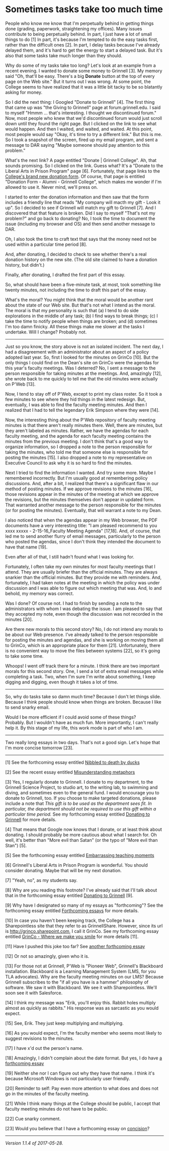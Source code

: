 Sometimes tasks take too much time
==================================

People who know me know that I'm perpetually behind in getting things done
(grading, paperwork, straightening my offices).  Many issues contribute
to being perpetually behind.  In part, I just have a lot of small things
to do [1] In part, it's because I'm tempted to do the easy tasks first,
rather than the difficult ones [2].  In part, I delay tasks because I've
already delayed them, and it's hard to get the energy to start a delayed
task.  But it's also that some tasks take much longer than they should.

Why do some of my tasks take too long?  Let's look at an example from a
recent evening.  I wanted to donate some money to Grinnell [3].  My
memory said "Oh, that'll be easy.  There's a big **Donate** button at
the top of every page on the Web site."  But it turns out I was wrong.
At some point, the College seems to have realized that it was a little
bit tacky to be so blatantly asking for money.  

So I did the next thing: I Googled "Donate to Grinnell" [4].  The first
thing that came up was "the Giving to Grinnell" page at forum.grinnell.edu.
I said to myself "Hmmm ... that's interesting.  I thought we discontinued
forum."  Now, most people who knew that we'd discontinued forum would
just scroll down until they found the right page.  But I clicked on the
link to see what would happen.  And then I waited, and waited, and waited.
At this point, most people would say "Okay, it's time to try a different
link."  But this is me.  So I took a snapshot of the screen, fired up
my email program, and sent a message to DAR saying "Maybe someone should
pay attention to this problem."

What's the next link?   A page entitled "Donate | Grinnell College".  Ah,
that sounds promising.  So I clicked on the link.  Guess what?  It's a
"Donate to the Liberal Arts in Prison Program" page [6].  Fortunately, that
page links to the [College's brand new donation
form](https://alumni.grinnell.edu/donate).  Of course, that page is
entitled "Donation Form - Alumni - Grinnell College", which makes me
wonder if I'm allowed to use it.  Never mind, we'll press on.

I started to enter the donation information and then saw that the 
form includes a friendly line that reads "My company will macth my
gift - Look it up".  So I decided to see if Grinnell will match my
gift to Grinnell [7].  And I discovered that that feature is broken.
Did I say to myself "That's not my problem?" and go back to donating?
No, I took the time to document the issue (including my browser and OS)
and then send another message to DAR.

Oh, I also took the time to craft text that says that the money need not
be used within a particular time period [8].

And, after donating, I decided to check to see whether there's a real
donation history on the new site.  (The old site claimed to have a 
donation history, but didn't.)

Finally, after donating, I drafted the first part of this essay.

So, what should have been a five-minute task, at most, took something like
twenty minutes, not including the time to draft this part of the essay.

What's the moral?  You might think that the moral would be another
rant about the state of our Web site.  But that's not what I intend as
the moral.  The moral is that my personality is such that (a) I tend to
do side explorations in the middle of any task; (b) I find ways to break
things; (c) I take the time to notify people when things are broken; and
(d) sometimes I'm too damn finicky.  All these things make me slower at
the tasks I undertake.  Will I change?  Probably not.

---

Just so you know, the story above is not an isolated incident.  The
next day, I had a disagreement with an administrator about an aspect
of a policy adopted last year.  So, first I looked for the minutes on
GrinCo [10].  But the only things I could find on the Dean's site on
GrinCo were the agendas for this year's faculty meetings.  Was I
deterred?  No, I sent a message to the person responsible for taking
minutes at the meetings.  And, amazingly [12], she wrote back to me 
quickly to tell me that the old minutes were actually on P'Web [13].

Now, I tend to stay off of P'Web, except to print my class roster.  So it
took a few minutes to see where they hid things in the latest redesign.
But, eventually, I was able to find the faculty meeting minutes.  And then
I realized that I had to tell the legendary Erik Simpson where they were
[14].

Now, the interesting thing about the P'Web repository of faculty meeting
minutes is that there aren't really minutes there.  Well, there are
minutes, but they aren't labeled as minutes.  Rather, we have the agendas
for each faculty meeting, and the agenda for each faculty meeting contains
the minutes from the previous meeting.  I don't think that's a good
way to organize information, so I dropped a note to the person responsible
for taking the minutes, who told me that someone else is responsible for
posting the minutes [15].  I also dropped a note to my representative on
Executive Council to ask why it is so hard to find the minutes.

Next I tried to find the information I wanted.  And try some more.
Maybe I remembered incorrectly.  But I'm usually good at remembering
policy discussions.  And, after a bit, I realized that there's a
significant flaw in our method of posting minutes.  If we approve
revisions to the minutes [16], those revisions appear in the minutes
of the meeting at which we approve the revisions, but the minutes
themselves don't appear in updated form.  That warranted another message
to the person responsible for the minutes (or for posting the minutes).
Eventually, that will warrant a note to my Dean.

I also noticed that when the agendas appear in my Web browser, the PDF
documents have a very interesting title: "I am pleased recommend to
you xxxx xxxxx - 2-15-16_Faculty Meeting Agenda" [17,18].  And, of course,
that led me to send another flurry of email messages, particularly to
the person who posted the agendas, since I don't think they intended
the document to have that name [19].  

Even after all of that, I still hadn't found what I was looking for.

Fortunately, I often take my own minutes for most faculty meetings
that I attend.  They are usually briefer than the official minutes.
They are always snarkier than the official minutes.  But they provide
me with reminders.  And, fortunately, I had taken notes at the meeting
in which the policy was under discussion and I was able to figure out
which meeting that was.  And, lo and behold, my memory was correct.

Was I done?  Of course not.  I had to finish by sending a note to the
administrators with whom I was debating the issue.  I am pleased to say
that they accepted my note, even though the discussion was not recorded
in the minutes [20].

Are there new morals to this second story?  No, I do not intend any
morals to be about our Web presence.  I've already talked to the person
responsible for posting the minutes and agendas, and she is working
on moving them all to GrinCo, which is an appropriate place for them
[21].  Unfortunately, there is no convenient way to move the files
between systems [22], so it's going to take some time.

Whoops!  I went off track there for a minute.  I think there are two
important morals for this second story.  One, I send a lot of extra
email messages while completing a task.  Two, when I'm sure I'm write
about something, I keep digging and digging, even though it takes a
lot of time.

---

So, why do tasks take so damn much time?  Because I don't let things
slide.  Because I think people should know when things are broken.
Because I like to send snarky email.  

Would I be more efficient if I could avoid some of these things?  
Probably.  But I wouldn't have as much fun.  More importantly, I
can't really help it.  By this stage of my life, this work mode is
part of who I am.

---

Two really long essays in two days.  That's not a good sign.  Let's
hope that I'm more concise tomorrow [23].

---

[1] See the forthcoming essay entitled [Nibbled to death by ducks](nibbled-to-death-by-ducks.html)

[2] See the recent essay entitled [Misunderstanding metaphors](misunderstanding-metaphors.html)

[3] Yes, I regularly donate to Grinnell.  I donate to my department, to the
Grinnell Science Project, to studio art, to the writing lab, to swimming
and diving, and sometimes even to the general fund.  I would encourage you
to donate to Grinnell, too.  If you choose to make targeted donations,
please include a note that *This gift is to be used as the department
sees fit.  In particular, the department should not be required to use
this gift within a particular time period.*  See my forthcoming essay
entitled [Donating to Grinnell](donating-to-grinnell.html) for more
details.

[4] That means that Google now knows that I donate, or at least think about
donating.  I should probably be more cautious about what I search for.
Oh well, it's better than "More evil than Satan" (or the typo of "More
evil than Stan") [5].

[5] See the forthcoming essay entitled [Embarrassing teaching
moments](embarrassing-teaching-moments.html)

[6] Grinnell's Liberal Arts in Prison Program is wonderful.  You should
consider donating.  Maybe that will be my next donation.

[7] "Yeah, no", as my students say.

[8] Why are you reading this footnote?  I've already said that
I'll talk about that in the forthcoming essay entitled [Donating to
Grinnell](donating-to-grinnell.html) [9].

[9] Why have I designated so many of my essays as "forthcoming"?  See the
forthcoming essay entitled [Forthcoming essays](forthcoming-essays.html)
for more details.

[10] In case you haven't been keeping track, the College has a
Sharepointless site that they refer to as GrinnellShare.  However, since
its url is <http://grinco.sharepoint.com>, I call it GrinCo.  See my
forthcoming essay entitled [GrinCo - Where we make you smile](grinco.html)
for more details [11].

[11] Have I pushed this joke too far?  See [another forthcoming essay](beating-a-dead-horse.html) 

[12] Or not so amazingly, given who it is.

[13] For those not at Grinnell, P'Web is "Pioneer Web", Grinnell's
Blackboard installation.  Blackboard is a Learning Management System
(LMS, for you TLA advocates).  Why are the faculty meeting minutes on
our LMS?  Because Grinnell subscribes to the "if all you have is a hammer"
philosophy of software.  We saw it with Blackboard.  We see it with
Sharepointless.  We'll soon see it with Salesforce.

[14] I think my message was "Erik, you'll enjoy this.  Rabbit holes
multiply almost as quickly as rabbits."  His response was as 
sarcastic as you would expect.

[15] See, Erik.  They just keep multiplying and multiplying.

[16] As you would expect, I'm the faculty member who seems most likely
to suggest revisions to the minutes.

[17] I have x'd out the person's name.

[18] Amazingly, I didn't complain about the date format.  But yes, I
do have [a forthcoming essay](representing-dates-and-times.html)

[19] Neither she nor I can figure out why they have that name.  I think
it's because Microsoft Windows is not particularly user friendly.

[20] Reminder to self: Pay even more attention to what does and does
not go in the minutes of the faculty meeting.

[21] While I think many things at the College should be public, I accept
that faculty meeting minutes do not have to be public.

[22] Cue snarky comment.

[23] Would you believe that I have a forthcoming essay on
[concision](concision-vs-conciseness.html)?

---

*Version 1.1.4 of 2017-05-28.*
